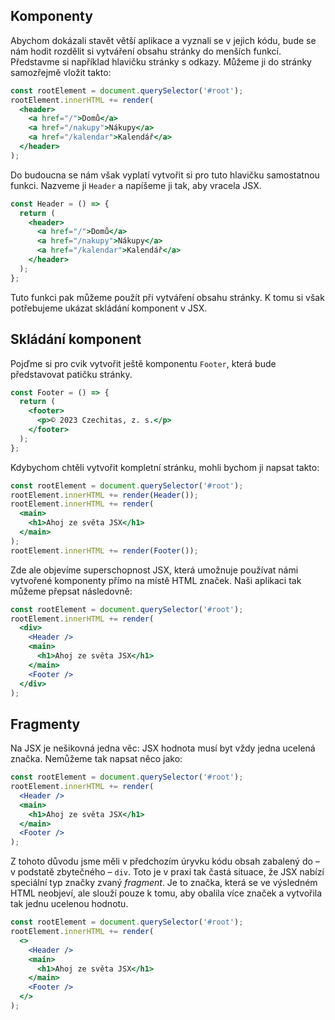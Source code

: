 ## Komponenty

Abychom dokázali stavět větší aplikace a vyznali se v jejich kódu, bude se nám hodit rozdělit si vytváření obsahu stránky do menších funkcí. Představme si například hlavičku stránky s odkazy. Můžeme ji do stránky samozřejmě vložit takto:

```jsx
const rootElement = document.querySelector('#root');
rootElement.innerHTML += render(
  <header>
    <a href="/">Domů</a>
    <a href="/nakupy">Nákupy</a>
    <a href="/kalendar">Kalendář</a>
  </header>
);
```

Do budoucna se nám však vyplatí vytvořit si pro tuto hlavičku samostatnou funkci. Nazveme ji `Header` a napíšeme ji tak, aby vracela JSX.

```jsx
const Header = () => {
  return (
    <header>
      <a href="/">Domů</a>
      <a href="/nakupy">Nákupy</a>
      <a href="/kalendar">Kalendář</a>
    </header>
  );
};
```

Tuto funkci pak můžeme použít při vytváření obsahu stránky. K tomu si však potřebujeme ukázat skládání komponent v JSX.

## Skládání komponent

Pojďme si pro cvik vytvořit ještě komponentu `Footer`, která bude představovat patičku stránky.

```jsx
const Footer = () => {
  return (
    <footer>
      <p>© 2023 Czechitas, z. s.</p>
    </footer>
  );
};
```

Kdybychom chtěli vytvořit kompletní stránku, mohli bychom ji napsat takto:

```jsx
const rootElement = document.querySelector('#root');
rootElement.innerHTML += render(Header());
rootElement.innerHTML += render(
  <main>
    <h1>Ahoj ze světa JSX</h1>
  </main>
);
rootElement.innerHTML += render(Footer());
```

Zde ale objevíme superschopnost JSX, která umožnuje používat námi vytvořené komponenty přímo na místě HTML značek. Naši aplikaci tak můžeme přepsat následovně:

```jsx
const rootElement = document.querySelector('#root');
rootElement.innerHTML += render(
  <div>
    <Header />
    <main>
      <h1>Ahoj ze světa JSX</h1>
    </main>
    <Footer />
  </div>
);
```

## Fragmenty

Na JSX je nešikovná jedna věc: JSX hodnota musí byt vždy jedna ucelená značka. Nemůžeme tak napsat něco jako:

```jsx
const rootElement = document.querySelector('#root');
rootElement.innerHTML += render(
  <Header />
  <main>
    <h1>Ahoj ze světa JSX</h1>
  </main>
  <Footer />
);
```

Z tohoto důvodu jsme měli v předchozím úryvku kódu obsah zabalený do – v podstatě zbytečného – `div`. Toto je v praxi tak častá situace, že JSX nabízí speciální typ značky zvaný _fragment_. Je to značka, která se ve výsledném HTML neobjeví, ale slouží pouze k tomu, aby obalila více značek a vytvořila tak jednu ucelenou hodnotu.

```jsx
const rootElement = document.querySelector('#root');
rootElement.innerHTML += render(
  <>
    <Header />
    <main>
      <h1>Ahoj ze světa JSX</h1>
    </main>
    <Footer />
  </>
);
```
